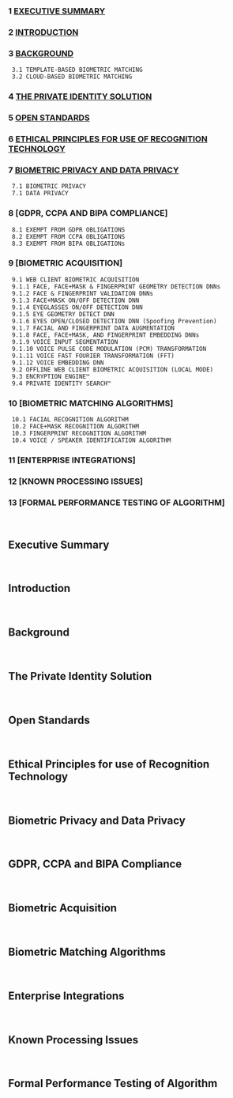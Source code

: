 ### 1 [EXECUTIVE SUMMARY](https://github.com/openinfer/PrivateIdentity/wiki/White-Page#Executive-Summary) ###
### 2 [INTRODUCTION](https://github.com/openinfer/PrivateIdentity/wiki/White-Page#Introduction) ###
### 3 [BACKGROUND](https://github.com/openinfer/PrivateIdentity/wiki/White-Page#Background) ###
     3.1 TEMPLATE-BASED BIOMETRIC MATCHING
     3.2 CLOUD-BASED BIOMETRIC MATCHING
### 4 [THE PRIVATE IDENTITY SOLUTION](https://github.com/openinfer/PrivateIdentity/wiki/White-Page#The-Private-Identity-Solution) ###
### 5 [OPEN STANDARDS](https://github.com/openinfer/PrivateIdentity/wiki/White-Page#Open-Standards) ### 
### 6 [ETHICAL PRINCIPLES FOR USE OF RECOGNITION TECHNOLOGY](https://github.com/openinfer/PrivateIdentity/wiki/White-Page#Ethical-Principles-for-Use-of-Recognition-Technology) ### 
### 7 [BIOMETRIC PRIVACY AND DATA PRIVACY](https://github.com/openinfer/PrivateIdentity/wiki/White-Page#Biometric-Privacy-and-Data-Privacy) ### 
     7.1 BIOMETRIC PRIVACY
     7.1 DATA PRIVACY
### 8 [GDPR, CCPA AND BIPA COMPLIANCE] ### 
     8.1 EXEMPT FROM GDPR OBLIGATIONS
     8.2 EXEMPT FROM CCPA OBLIGATIONS
     8.3 EXEMPT FROM BIPA OBLIGATIONs
### 9 [BIOMETRIC ACQUISITION] ###
     9.1 WEB CLIENT BIOMETRIC ACQUISITION 
     9.1.1 FACE, FACE+MASK & FINGERPRINT GEOMETRY DETECTION DNNs
     9.1.2 FACE & FINGERPRINT VALIDATION DNNs
     9.1.3 FACE+MASK ON/OFF DETECTION DNN
     9.1.4 EYEGLASSES ON/OFF DETECTION DNN
     9.1.5 EYE GEOMETRY DETECT DNN
     9.1.6 EYES OPEN/CLOSED DETECTION DNN (Spoofing Prevention)
     9.1.7 FACIAL AND FINGERPRINT DATA AUGMENTATION
     9.1.8 FACE, FACE+MASK, AND FINGERPRINT EMBEDDING DNNs
     9.1.9 VOICE INPUT SEGMENTATION
     9.1.10 VOICE PULSE CODE MODULATION (PCM) TRANSFORMATION
     9.1.11 VOICE FAST FOURIER TRANSFORMATION (FFT)
     9.1.12 VOICE EMBEDDING DNN
     9.2 OFFLINE WEB CLIENT BIOMETRIC ACQUISITION (LOCAL MODE)
     9.3 ENCRYPTION ENGINE™
     9.4 PRIVATE IDENTITY SEARCH™
### 10 [BIOMETRIC MATCHING ALGORITHMS] ### 
     10.1 FACIAL RECOGNITION ALGORITHM
     10.2 FACE+MASK RECOGNITION ALGORITHM
     10.3 FINGERPRINT RECOGNITION ALGORITHM
     10.4 VOICE / SPEAKER IDENTIFICATION ALGORITHM
### 11 [ENTERPRISE INTEGRATIONS]	### 
### 12 [KNOWN PROCESSING ISSUES]	###
### 13 [FORMAL PERFORMANCE TESTING OF ALGORITHM]	###

</br>

## Executive Summary ##
</br>

## Introduction ##
</br>

## Background ##
</br>

## The Private Identity Solution ##
</br>

## Open Standards ##
</br>

## Ethical Principles for use of Recognition Technology ##
</br>

## Biometric Privacy and Data Privacy ##
</br>

## GDPR, CCPA and BIPA Compliance ##
</br>

## Biometric Acquisition ##
</br>

## Biometric Matching Algorithms ##
</br>

## Enterprise Integrations ##
</br>

## Known Processing Issues ##
</br>

## Formal Performance Testing of Algorithm ##
</br>
